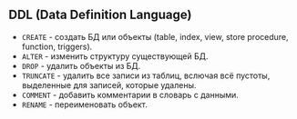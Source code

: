 ## DDL (Data Definition Language)

* `CREATE` - создать БД или объекты (table, index, view, store procedure, function, triggers).
* `ALTER` - изменить структуру существующей БД.
* `DROP` - удалить объекты из БД.
* `TRUNCATE` - удалить все записи из таблиц, вслючая всё пустоты, выделенные для записей, которые удалены.
* `COMMENT` - добавить комментарии в словарь с данными.
* `RENAME` - переименовать объект.